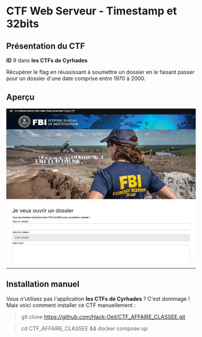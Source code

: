 # CTF Web Serveur - Timestamp et 32bits

## Présentation du CTF 
**ID** 9 dans **les CTFs de Cyrhades**


Récupérer le flag en réussissant à soumettre un dossier en le faisant passer pour un dossier d'une date comprise entre 1970 à 2000.


## Aperçu
![presentation/assets/images/capture.jpg](presentation/assets/images/capture.jpg)

-----------

## Installation manuel
Vous n'utilisez pas l'application **les CTFs de Cyrhades** ? C'est dommage !
Mais voici comment installer ce CTF manuellement :

> git clone https://github.com/Hack-Oeil/CTF_AFFAIRE_CLASSEE.git

> cd CTF_AFFAIRE_CLASSEE && docker compose up

